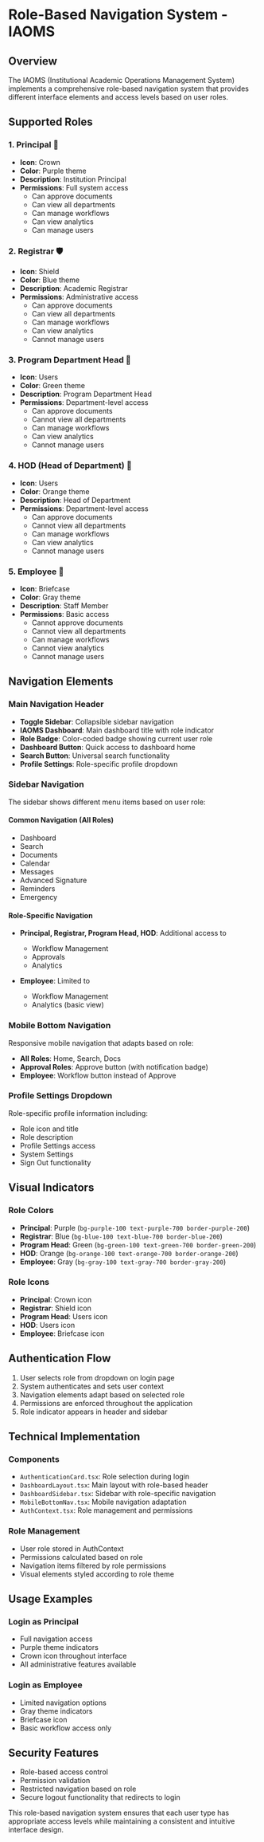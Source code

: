 # Role-Based Navigation System - IAOMS

## Overview
The IAOMS (Institutional Academic Operations Management System) implements a comprehensive role-based navigation system that provides different interface elements and access levels based on user roles.

## Supported Roles

### 1. **Principal** 👑
- **Icon**: Crown
- **Color**: Purple theme
- **Description**: Institution Principal
- **Permissions**: Full system access
  - Can approve documents
  - Can view all departments
  - Can manage workflows
  - Can view analytics
  - Can manage users

### 2. **Registrar** 🛡️
- **Icon**: Shield
- **Color**: Blue theme
- **Description**: Academic Registrar
- **Permissions**: Administrative access
  - Can approve documents
  - Can view all departments
  - Can manage workflows
  - Can view analytics
  - Cannot manage users

### 3. **Program Department Head** 👥
- **Icon**: Users
- **Color**: Green theme
- **Description**: Program Department Head
- **Permissions**: Department-level access
  - Can approve documents
  - Cannot view all departments
  - Can manage workflows
  - Can view analytics
  - Cannot manage users

### 4. **HOD (Head of Department)** 👥
- **Icon**: Users
- **Color**: Orange theme
- **Description**: Head of Department
- **Permissions**: Department-level access
  - Can approve documents
  - Cannot view all departments
  - Can manage workflows
  - Can view analytics
  - Cannot manage users

### 5. **Employee** 💼
- **Icon**: Briefcase
- **Color**: Gray theme
- **Description**: Staff Member
- **Permissions**: Basic access
  - Cannot approve documents
  - Cannot view all departments
  - Can manage workflows
  - Cannot view analytics
  - Cannot manage users

## Navigation Elements

### Main Navigation Header
- **Toggle Sidebar**: Collapsible sidebar navigation
- **IAOMS Dashboard**: Main dashboard title with role indicator
- **Role Badge**: Color-coded badge showing current user role
- **Dashboard Button**: Quick access to dashboard home
- **Search Button**: Universal search functionality
- **Profile Settings**: Role-specific profile dropdown

### Sidebar Navigation
The sidebar shows different menu items based on user role:

#### Common Navigation (All Roles)
- Dashboard
- Search
- Documents
- Calendar
- Messages
- Advanced Signature
- Reminders
- Emergency

#### Role-Specific Navigation
- **Principal, Registrar, Program Head, HOD**: Additional access to
  - Workflow Management
  - Approvals
  - Analytics

- **Employee**: Limited to
  - Workflow Management
  - Analytics (basic view)

### Mobile Bottom Navigation
Responsive mobile navigation that adapts based on role:
- **All Roles**: Home, Search, Docs
- **Approval Roles**: Approve button (with notification badge)
- **Employee**: Workflow button instead of Approve

### Profile Settings Dropdown
Role-specific profile information including:
- Role icon and title
- Role description
- Profile Settings access
- System Settings
- Sign Out functionality

## Visual Indicators

### Role Colors
- **Principal**: Purple (`bg-purple-100 text-purple-700 border-purple-200`)
- **Registrar**: Blue (`bg-blue-100 text-blue-700 border-blue-200`)
- **Program Head**: Green (`bg-green-100 text-green-700 border-green-200`)
- **HOD**: Orange (`bg-orange-100 text-orange-700 border-orange-200`)
- **Employee**: Gray (`bg-gray-100 text-gray-700 border-gray-200`)

### Role Icons
- **Principal**: Crown icon
- **Registrar**: Shield icon
- **Program Head**: Users icon
- **HOD**: Users icon
- **Employee**: Briefcase icon

## Authentication Flow
1. User selects role from dropdown on login page
2. System authenticates and sets user context
3. Navigation elements adapt based on selected role
4. Permissions are enforced throughout the application
5. Role indicator appears in header and sidebar

## Technical Implementation

### Components
- `AuthenticationCard.tsx`: Role selection during login
- `DashboardLayout.tsx`: Main layout with role-based header
- `DashboardSidebar.tsx`: Sidebar with role-specific navigation
- `MobileBottomNav.tsx`: Mobile navigation adaptation
- `AuthContext.tsx`: Role management and permissions

### Role Management
- User role stored in AuthContext
- Permissions calculated based on role
- Navigation items filtered by role permissions
- Visual elements styled according to role theme

## Usage Examples

### Login as Principal
- Full navigation access
- Purple theme indicators
- Crown icon throughout interface
- All administrative features available

### Login as Employee
- Limited navigation options
- Gray theme indicators
- Briefcase icon
- Basic workflow access only

## Security Features
- Role-based access control
- Permission validation
- Restricted navigation based on role
- Secure logout functionality that redirects to login

This role-based navigation system ensures that each user type has appropriate access levels while maintaining a consistent and intuitive interface design.
